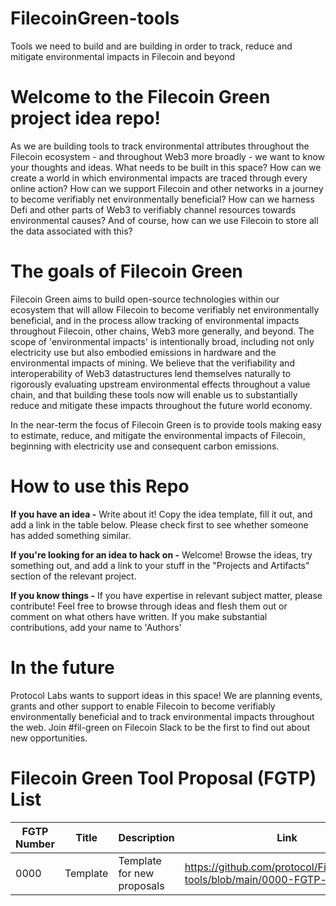 # FilecoinGreen-tools
Tools we need to build and are building in order to track, reduce and mitigate environmental impacts in Filecoin and beyond

# Welcome to the Filecoin Green project idea repo!
As we are building tools to track environmental attributes throughout the Filecoin ecosystem - and throughout Web3 more broadly - we want to know your thoughts and ideas. What needs to be built in this space? How can we create a world in which environmental impacts are traced through every online action? How can we support Filecoin and other networks in a journey to become verifiably net environmentally beneficial? How can we harness Defi and other parts of Web3 to verifiably channel resources towards environmental causes? And of course, how can we use Filecoin to store all the data associated with this?

# The goals of Filecoin Green
Filecoin Green aims to build open-source technologies within our ecosystem that will allow Filecoin to become verifiably net environmentally beneficial, and in the process allow tracking of environmental impacts throughout Filecoin, other chains, Web3 more generally, and beyond. The scope of 'environmental impacts' is intentionally broad, including not only electricity use but also embodied emissions in hardware and the environmental impacts of mining. We believe that the verifiability and interoperability of Web3 datastructures lend themselves naturally to rigorously evaluating upstream environmental effects throughout a value chain, and that building these tools now will enable us to substantially reduce and mitigate these impacts throughout the future world economy.

In the near-term the focus of Filecoin Green is to provide tools making easy to estimate, reduce, and mitigate the environmental impacts of Filecoin, beginning with electricity use and consequent carbon emissions.

# How to use this Repo
**If you have an idea -** Write about it! Copy the idea template, fill it out, and add a link in the table below. Please check first to see whether someone has added something similar.

**If you're looking for an idea to hack on -** Welcome! Browse the ideas, try something out, and add a link to your stuff in the "Projects and Artifacts" section of the relevant project.

**If you know things -** If you have expertise in relevant subject matter, please contribute! Feel free to browse through ideas and flesh them out or comment on what others have written. If you make substantial contributions, add your name to 'Authors'

# In the future
Protocol Labs wants to support ideas in this space! We are planning events, grants and other support to enable Filecoin to become verifiably environmentally beneficial and to track environmental impacts throughout the web. Join #fil-green on Filecoin Slack to be the first to find out about new opportunities.

# Filecoin Green Tool Proposal (FGTP) List
|FGTP Number|Title|Description|Link|
|---|---|---|---|
| 0000 | Template | Template for new proposals | https://github.com/protocol/FilecoinGreen-tools/blob/main/0000-FGTP-template.md |




